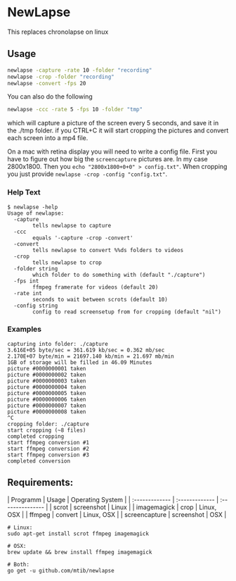# NewLapse
This replaces chronolapse on linux

## Usage
```bash
newlapse -capture -rate 10 -folder "recording"
newlapse -crop -folder "recording"
newlapse -convert -fps 20
```
You can also do the following
```bash
newlapse -ccc -rate 5 -fps 10 -folder "tmp"
```
which will capture a picture of the screen every 5 seconds, and save it in the ./tmp folder.
if you CTRL+C it will start cropping the pictures and convert each screen into a mp4 file.

On a mac with retina display you will need to write a config file. First you have to figure out how big the ```screencapture``` pictures are. In my case 2800x1800. Then you ```echo "2800x1800+0+0" > config.txt"```. When cropping you just provide ```newlapse -crop -config "config.txt"```.

### Help Text
```
$ newlapse -help
Usage of newlapse:
  -capture
    	tells newlapse to capture
  -ccc
    	equals '-capture -crop -convert'
  -convert
    	tells newlapse to convert %%ds folders to videos
  -crop
    	tells newlapse to crop
  -folder string
    	which folder to do something with (default "./capture")
  -fps int
    	ffmpeg framerate for videos (default 20)
  -rate int
    	seconds to wait between scrots (default 10)
  -config string
    	config to read screensetup from for cropping (default "nil")
```
### Examples
```
capturing into folder: ./capture
3.616E+05 byte/sec = 361.619 kb/sec = 0.362 mb/sec
2.170E+07 byte/min = 21697.140 kb/min = 21.697 mb/min
1GB of storage will be filled in 46.09 Minutes
picture #0000000001 taken
picture #0000000002 taken
picture #0000000003 taken
picture #0000000004 taken
picture #0000000005 taken
picture #0000000006 taken
picture #0000000007 taken
picture #0000000008 taken
^C
cropping folder: ./capture
start cropping (~8 files)
completed cropping
start ffmpeg conversion #1
start ffmpeg conversion #2
start ffmpeg conversion #3
completed conversion
```



## Requirements:

| Programm       | Usage          | Operating System |
| :------------- | :------------- | :--------------- |
| scrot          | screenshot     | Linux            |
| imagemagick    | crop           | Linux, OSX       |
| ffmpeg         | convert        | Linux, OSX       |
| screencapture  | screenshot     | OSX              |

```
# Linux:
sudo apt-get install scrot ffmpeg imagemagick

# OSX:
brew update && brew install ffmpeg imagemagick

# Both:
go get -u github.com/mtib/newlapse
```
